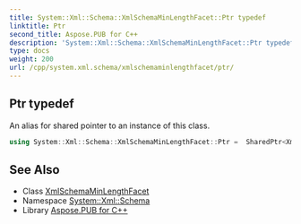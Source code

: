 ```yaml
---
title: System::Xml::Schema::XmlSchemaMinLengthFacet::Ptr typedef
linktitle: Ptr
second_title: Aspose.PUB for C++
description: 'System::Xml::Schema::XmlSchemaMinLengthFacet::Ptr typedef. An alias for shared pointer to an instance of this class in C++.'
type: docs
weight: 200
url: /cpp/system.xml.schema/xmlschemaminlengthfacet/ptr/
---
```

## Ptr typedef


An alias for shared pointer to an instance of this class.

```cpp
using System::Xml::Schema::XmlSchemaMinLengthFacet::Ptr =  SharedPtr<XmlSchemaMinLengthFacet>
```

## See Also

* Class [XmlSchemaMinLengthFacet](../)
* Namespace [System::Xml::Schema](../../)
* Library [Aspose.PUB for C++](../../../)
